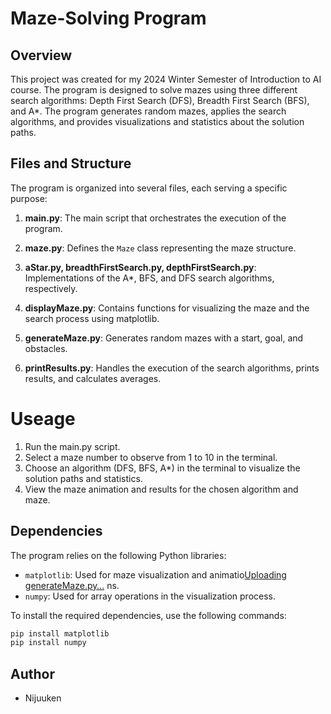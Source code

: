 # Maze-Solving Program

## Overview

This project was created for my 2024 Winter Semester of Introduction to AI course. The program is designed to solve mazes using three different search algorithms: Depth First Search (DFS), Breadth First Search (BFS), and A*. The program generates random mazes, applies the search algorithms, and provides visualizations and statistics about the solution paths.

## Files and Structure

The program is organized into several files, each serving a specific purpose:

1. **main.py**: The main script that orchestrates the execution of the program.

2. **maze.py**: Defines the `Maze` class representing the maze structure.

3. **aStar.py, breadthFirstSearch.py, depthFirstSearch.py**: Implementations of the A*, BFS, and DFS search algorithms, respectively.

4. **displayMaze.py**: Contains functions for visualizing the maze and the search process using matplotlib.

5. **generateMaze.py**: Generates random mazes with a start, goal, and obstacles.

6. **printResults.py**: Handles the execution of the search algorithms, prints results, and calculates averages.

# Useage

1. Run the main.py script.
2. Select a maze number to observe from 1 to 10 in the terminal.
3. Choose an algorithm (DFS, BFS, A*) in the terminal to visualize the solution paths and statistics.
4. View the maze animation and results for the chosen algorithm and maze.

## Dependencies

The program relies on the following Python libraries:

- `matplotlib`: Used for maze visualization and animatio[Uploading generateMaze.py…]()
ns.
- `numpy`: Used for array operations in the visualization process.

To install the required dependencies, use the following commands:

```bash
pip install matplotlib
pip install numpy
```
## Author

- Nijuuken
